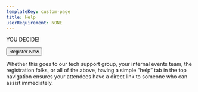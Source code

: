 ```yaml
---
templateKey: custom-page
title: Help
userRequirement: NONE
---
```

YOU DECIDE!

<button onclick="https://yoco.fnvirtual.app/#registration=1">Register Now</button>

Whether this goes to our tech support group, your internal events team, the registration folks, or all of the above, having a simple “help” tab in the top navigation ensures your attendees have a direct link to someone who can assist immediately.